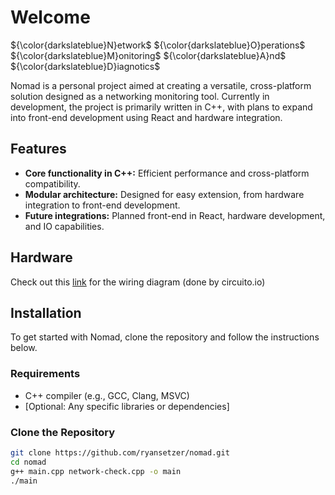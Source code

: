 
# Welcome

${\color{darkslateblue}N}etwork$ ${\color{darkslateblue}O}perations$ ${\color{darkslateblue}M}onitoring$ ${\color{darkslateblue}A}nd$  ${\color{darkslateblue}D}iagnotics$

Nomad is a personal project aimed at creating a versatile, cross-platform solution designed as a networking monitoring tool. Currently in development, the project is primarily written in C++, with plans to expand into front-end development using React and hardware integration.

## Features

- **Core functionality in C++:** Efficient performance and cross-platform compatibility.
- **Modular architecture:** Designed for easy extension, from hardware integration to front-end development.
- **Future integrations:** Planned front-end in React, hardware development, and IO capabilities.

## Hardware
Check out this [link](https://www.circuito.io/app?components=514,11022,11372,11372,11372,164792,299273,466193,860025) for the wiring diagram (done by circuito.io)

## Installation

To get started with Nomad, clone the repository and follow the instructions below.

### Requirements

- C++ compiler (e.g., GCC, Clang, MSVC)
- [Optional: Any specific libraries or dependencies]

### Clone the Repository

```bash
git clone https://github.com/ryansetzer/nomad.git
cd nomad
g++ main.cpp network-check.cpp -o main
./main

